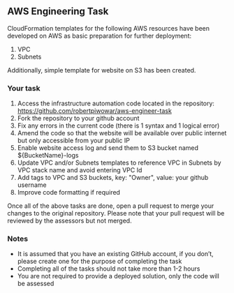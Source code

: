 ## AWS Engineering Task

CloudFormation templates for the following AWS resources have been developed on AWS as basic preparation for further deployment:
1. VPC
2. Subnets

Additionally, simple template for website on S3 has been created. 

### Your task

1. Access the infrastructure automation code located in the repository: https://github.com/robertpiwowar/aws-engineer-task
2. Fork the repository to your github account
3. Fix any errors in the current code (there is 1 syntax and 1 logical error)
4. Amend the code so that the website will be available over public internet but only accessible from your public IP
5. Enable website access log and send them to S3 bucket named ${BucketName}-logs
6. Update VPC and/or Subnets templates to reference VPC in Subnets by VPC stack name and avoid entering VPC Id
7. Add tags to VPC and S3 buckets, key: "Owner", value: your github username
8. Improve code formatting if required

Once all of the above tasks are done, open a pull request to merge your changes to the original repository. Please note that your pull request will be reviewed by the assessors but not merged.

### Notes

- It is assumed that you have an existing GitHub account, if you don’t, please create one for the purpose of completing the task
- Completing all of the tasks should not take more than 1-2 hours
- You are not required to provide a deployed solution, only the code will be assessed
